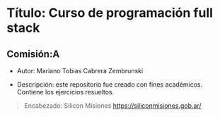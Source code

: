 # Título: Curso de programación full stack

## Comisión:A 



- Autor: Mariano Tobias Cabrera Zembrunski

- Descripción: este repositorio fue creado con fines académicos. Contiene los ejercicios
resueltos.
>Encabezado: Silicon Misiones https://siliconmisiones.gob.ar/ 
